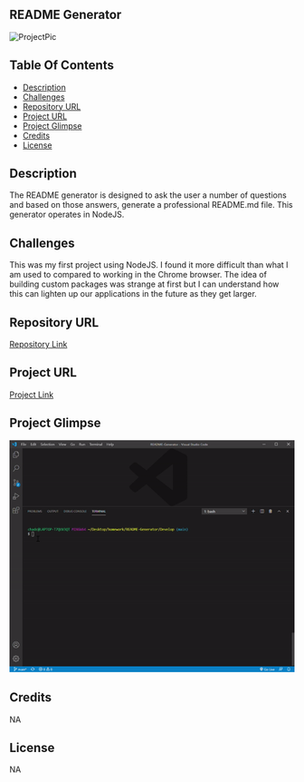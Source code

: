 ## README Generator

  ![ProjectPic](https://img.shields.io/badge/LICENSE-NA-blue)

  ## Table Of Contents
  * [Description](#description)
  * [Challenges](#challenges)
  * [Repository URL](#repository-URL)
  * [Project URL](#project-URL)
  * [Project Glimpse](#Project-Glimpse)
  * [Credits](#credits)
  * [License](#license)
  
  ## Description
  The README generator is designed to ask the user a number of questions and based on those answers, generate a professional README.md file. This generator operates in NodeJS.
  ## Challenges
  This was my first project using NodeJS. I found it more difficult than what I am used to compared to working in the Chrome browser. The idea of building custom packages was strange at first but I can understand how this can lighten up our applications in the future as they get larger.
  ## Repository URL
  [Repository Link](https://github.com/chadclark1234)
  ## Project URL
  
  [Project Link](https://github.com/chadclark1234/README-Generator)
  ## Project Glimpse

  ![ProjectPic](../images/readmevid.gif)
  ## Credits
  NA
  ## License
  NA 